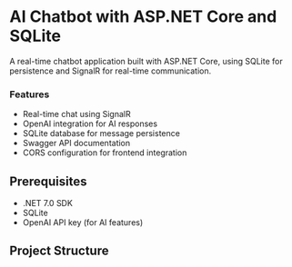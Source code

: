 # AI Chatbot with ASP.NET Core and SQLite

A real-time chatbot application built with ASP.NET Core, using SQLite for persistence and SignalR for real-time communication.

### Features

- Real-time chat using SignalR
- OpenAI integration for AI responses
- SQLite database for message persistence
- Swagger API documentation
- CORS configuration for frontend integration

## Prerequisites

- .NET 7.0 SDK
- SQLite
- OpenAI API key (for AI features)

## Project Structure 
